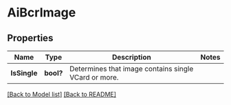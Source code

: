 # AiBcrImage
## Properties
Name | Type | Description | Notes
------------ | ------------- | ------------- | -------------
**IsSingle** | **bool?** | Determines that image contains single VCard or more.              | 


[[Back to Model list]](Models.md) [[Back to README]](README.md)

